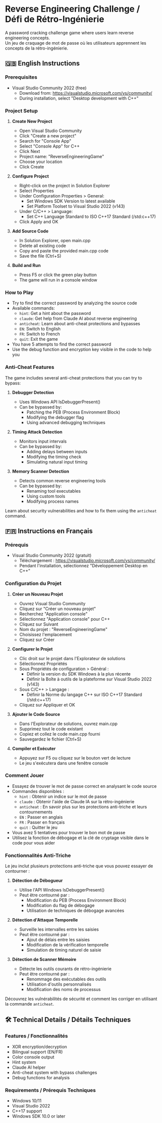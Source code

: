 # Reverse Engineering Challenge / Défi de Rétro-Ingénierie

A password cracking challenge game where users learn reverse engineering concepts.  
Un jeu de craquage de mot de passe où les utilisateurs apprennent les concepts de la rétro-ingénierie.

## 🇬🇧 English Instructions

### Prerequisites
- Visual Studio Community 2022 (free)
  - Download from: https://visualstudio.microsoft.com/vs/community/
  - During installation, select "Desktop development with C++"

### Project Setup
1. **Create New Project**
   - Open Visual Studio Community
   - Click "Create a new project"
   - Search for "Console App"
   - Select "Console App" for C++
   - Click Next
   - Project name: "ReverseEngineeringGame"
   - Choose your location
   - Click Create

2. **Configure Project**
   - Right-click on the project in Solution Explorer
   - Select Properties
   - Under Configuration Properties > General:
     * Set Windows SDK Version to latest available
     * Set Platform Toolset to Visual Studio 2022 (v143)
   - Under C/C++ > Language:
     * Set C++ Language Standard to ISO C++17 Standard (/std:c++17)
   - Click Apply and OK

3. **Add Source Code**
   - In Solution Explorer, open main.cpp
   - Delete all existing code
   - Copy and paste the provided main.cpp code
   - Save the file (Ctrl+S)

4. **Build and Run**
   - Press F5 or click the green play button
   - The game will run in a console window

### How to Play
- Try to find the correct password by analyzing the source code
- Available commands:
  - `hint`: Get a hint about the password
  - `claude`: Get help from Claude AI about reverse engineering
  - `anticheat`: Learn about anti-cheat protections and bypasses
  - `EN`: Switch to English
  - `FR`: Switch to French
  - `quit`: Exit the game
- You have 5 attempts to find the correct password
- Use the debug function and encryption key visible in the code to help you

### Anti-Cheat Features
The game includes several anti-cheat protections that you can try to bypass:

1. **Debugger Detection**
   - Uses Windows API IsDebuggerPresent()
   - Can be bypassed by:
     * Patching the PEB (Process Environment Block)
     * Modifying the debugger flag
     * Using advanced debugging techniques

2. **Timing Attack Detection**
   - Monitors input intervals
   - Can be bypassed by:
     * Adding delays between inputs
     * Modifying the timing check
     * Simulating natural input timing

3. **Memory Scanner Detection**
   - Detects common reverse engineering tools
   - Can be bypassed by:
     * Renaming tool executables
     * Using custom tools
     * Modifying process names

Learn about security vulnerabilities and how to fix them using the `anticheat` command.

## 🇫🇷 Instructions en Français

### Prérequis
- Visual Studio Community 2022 (gratuit)
  - Téléchargement : https://visualstudio.microsoft.com/vs/community/
  - Pendant l'installation, sélectionnez "Développement Desktop en C++"

### Configuration du Projet
1. **Créer un Nouveau Projet**
   - Ouvrez Visual Studio Community
   - Cliquez sur "Créer un nouveau projet"
   - Recherchez "Application console"
   - Sélectionnez "Application console" pour C++
   - Cliquez sur Suivant
   - Nom du projet : "ReverseEngineeringGame"
   - Choisissez l'emplacement
   - Cliquez sur Créer

2. **Configurer le Projet**
   - Clic droit sur le projet dans l'Explorateur de solutions
   - Sélectionnez Propriétés
   - Sous Propriétés de configuration > Général :
     * Définir la version du SDK Windows à la plus récente
     * Définir la Boîte à outils de la plateforme sur Visual Studio 2022 (v143)
   - Sous C/C++ > Langage :
     * Définir la Norme du langage C++ sur ISO C++17 Standard (/std:c++17)
   - Cliquez sur Appliquer et OK

3. **Ajouter le Code Source**
   - Dans l'Explorateur de solutions, ouvrez main.cpp
   - Supprimez tout le code existant
   - Copiez et collez le code main.cpp fourni
   - Sauvegardez le fichier (Ctrl+S)

4. **Compiler et Exécuter**
   - Appuyez sur F5 ou cliquez sur le bouton vert de lecture
   - Le jeu s'exécutera dans une fenêtre console

### Comment Jouer
- Essayez de trouver le mot de passe correct en analysant le code source
- Commandes disponibles :
  - `hint` : Obtenir un indice sur le mot de passe
  - `claude` : Obtenir l'aide de Claude IA sur la rétro-ingénierie
  - `anticheat` : En savoir plus sur les protections anti-triche et leurs contournements
  - `EN` : Passer en anglais
  - `FR` : Passer en français
  - `quit` : Quitter le jeu
- Vous avez 5 tentatives pour trouver le bon mot de passe
- Utilisez la fonction de débogage et la clé de cryptage visible dans le code pour vous aider

### Fonctionnalités Anti-Triche
Le jeu inclut plusieurs protections anti-triche que vous pouvez essayer de contourner :

1. **Détection de Débogueur**
   - Utilise l'API Windows IsDebuggerPresent()
   - Peut être contourné par :
     * Modification du PEB (Process Environment Block)
     * Modification du flag de débogage
     * Utilisation de techniques de débogage avancées

2. **Détection d'Attaque Temporelle**
   - Surveille les intervalles entre les saisies
   - Peut être contourné par :
     * Ajout de délais entre les saisies
     * Modification de la vérification temporelle
     * Simulation de timing naturel de saisie

3. **Détection de Scanner Mémoire**
   - Détecte les outils courants de rétro-ingénierie
   - Peut être contourné par :
     * Renommage des exécutables des outils
     * Utilisation d'outils personnalisés
     * Modification des noms de processus

Découvrez les vulnérabilités de sécurité et comment les corriger en utilisant la commande `anticheat`.

## 🛠️ Technical Details / Détails Techniques

### Features / Fonctionnalités
- XOR encryption/decryption
- Bilingual support (EN/FR)
- Color console output
- Hint system
- Claude AI helper
- Anti-cheat system with bypass challenges
- Debug functions for analysis

### Requirements / Prérequis Techniques
- Windows 10/11
- Visual Studio 2022
- C++17 support
- Windows SDK 10.0 or later